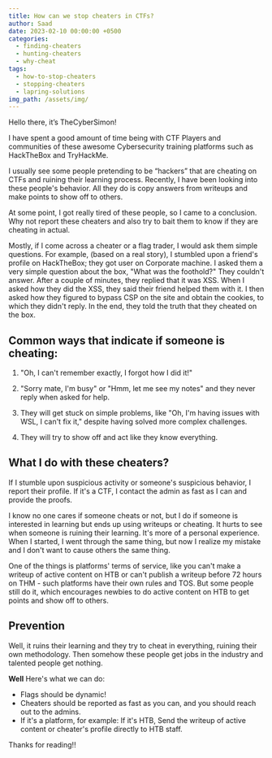 ```yaml
---
title: How can we stop cheaters in CTFs?
author: Saad
date: 2023-02-10 00:00:00 +0500
categories:
  - finding-cheaters
  - hunting-cheaters
  - why-cheat
tags:
  - how-to-stop-cheaters
  - stopping-cheaters
  - lapring-solutions
img_path: /assets/img/
---
```

Hello there, it’s TheCyberSimon!

I have spent a good amount of time being with CTF Players and communities of these awesome Cybersecurity training platforms such as HackTheBox and TryHackMe.

I usually see some people pretending to be “hackers” that are cheating on CTFs and ruining their learning process. Recently, I have been looking into these people's behavior. All they do is copy answers from writeups and make points to show off to others.

At some point, I got really tired of these people, so I came to a conclusion. Why not report these cheaters and also try to bait them to know if they are cheating in actual.

Mostly, if I come across a cheater or a flag trader, I would ask them simple questions. For example, (based on a real story), I stumbled upon a friend's profile on HackTheBox; they got user on Corporate machine. I asked them a very simple question about the box, "What was the foothold?" They couldn't answer. After a couple of minutes, they replied that it was XSS. When I asked how they did the XSS, they said their friend helped them with it. I then asked how they figured to bypass CSP on the site and obtain the cookies, to which they didn't reply. In the end, they told the truth that they cheated on the box.

## Common ways that indicate if someone is cheating:

1. "Oh, I can't remember exactly, I forgot how I did it!"

2. "Sorry mate, I'm busy" or "Hmm, let me see my notes" and they never reply when asked for help.

3. They will get stuck on simple problems, like "Oh, I'm having issues with WSL, I can't fix it," despite having solved more complex challenges.

4. They will try to show off and act like they know everything.

## What I do with these cheaters?
 If I stumble upon suspicious activity or someone's suspicious behavior, I report their profile. If it's a CTF, I contact the admin as fast as I can and provide the proofs.

I know no one cares if someone cheats or not, but I do if someone is interested in learning but ends up using writeups or cheating. It hurts to see when someone is ruining their learning. It's more of a personal experience. When I started, I went through the same thing, but now I realize my mistake and I don't want to cause others the same thing.

One of the things is platforms' terms of service, like you can't make a writeup of active content on HTB or can't publish a writeup before 72 hours on THM - such platforms have their own rules and TOS. But some people still do it, which encourages newbies to do active content on HTB to get points and show off to others.

## Prevention
 Well, it ruins their learning and they try to cheat in everything, ruining their own methodology. Then somehow these people get jobs in the industry and talented people get nothing.
 
**Well** Here's what we can do:
- Flags should be dynamic!
- Cheaters should be reported as fast as you can, and you should reach out to the admins.
- If it's a platform, for example: If it's HTB, Send the writeup of active content or cheater's profile directly to HTB staff.

Thanks for reading!!
